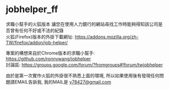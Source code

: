 jobhelper_ff
============

求職小幫手的火狐版本
讓您在使用人力銀行的網站尋找工作時能夠得知該公司是否曾有任何不好或不法的紀錄<br />
火狐(Firefox)版本的外掛下載網址: https://addons.mozilla.org/zh-TW/firefox/addon/job-helper/


專案的構想來自於Chrome版本的求職小幫手: https://github.com/ronnywang/jobhelper <br />
討論區: https://groups.google.com/forum/?fromgroups#!forum/twjobhelper


由於是第一次實作火狐的外掛很不熟悉上面的環境, 所以如果使用後有發現任何問題請EMAIL告訴我, 我的MAIL是 y78427@gmail.com

